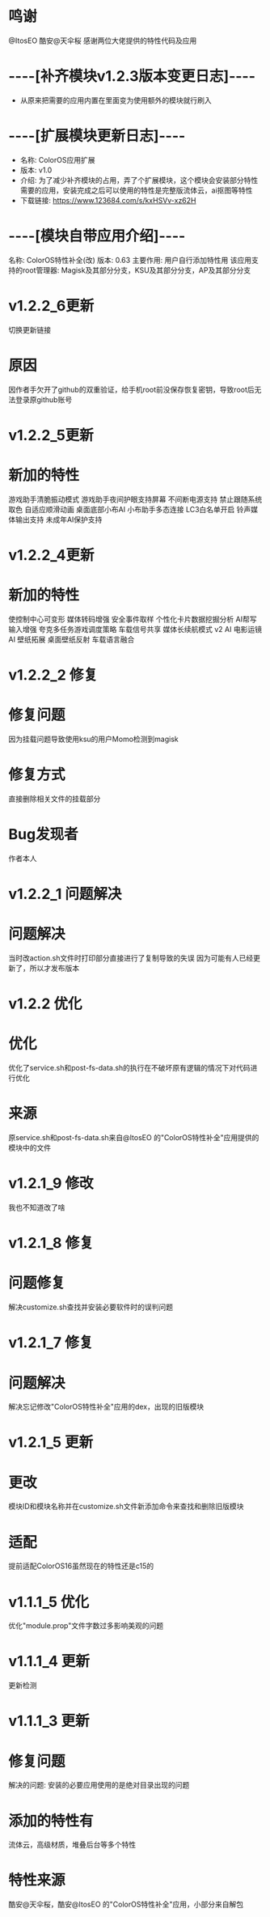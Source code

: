 # 鸣谢
@ItosEO
酷安@天伞桜
感谢两位大佬提供的特性代码及应用

# ----[补齐模块v1.2.3版本变更日志]----
- 从原来把需要的应用内置在里面变为使用额外的模块就行刷入
# ----[扩展模块更新日志]----
- 名称: ColorOS应用扩展
- 版本: v1.0
- 介绍: 为了减少补齐模块的占用，弄了个扩展模块，这个模块会安装部分特性需要的应用，安装完成之后可以使用的特性是完整版流体云，ai抠图等特性
- 下载链接: https://www.123684.com/s/kxHSVv-xz62H
# ----[模块自带应用介绍]----
名称: ColorOS特性补全(改)
版本: 0.63
主要作用: 用户自行添加特性用
该应用支持的root管理器: Magisk及其部分分支，KSU及其部分分支，AP及其部分分支

# v1.2.2_6更新
切换更新链接
# 原因
因作者手欠开了github的双重验证，给手机root前没保存恢复密钥，导致root后无法登录原github账号


# v1.2.2_5更新
# 新加的特性
游戏助手清脆振动模式
游戏助手夜间护眼支持屏幕
不间断电源支持
禁止跟随系统取色
自适应顺滑动画
桌面底部小布AI
小布助手多态连接
LC3白名单开启
铃声媒体输出支持
未成年AI保护支持

# v1.2.2_4更新
# 新加的特性
使控制中心可变形
媒体转码增强
安全事件取样
个性化卡片数据挖掘分析
AI帮写输入增强
夸克多任务游戏调度策略
车载信号共享
媒体长续航模式 v2
AI 电影运镜
AI 壁纸拓展
桌面壁纸反射
车载语言融合

# v1.2.2_2 修复
# 修复问题
因为挂载问题导致使用ksu的用户Momo检测到magisk
# 修复方式
直接删除相关文件的挂载部分

# Bug发现者
作者本人

# v1.2.2_1 问题解决
# 问题解决
当时改action.sh文件时打印部分直接进行了复制导致的失误
因为可能有人已经更新了，所以才发布版本

# v1.2.2 优化
# 优化
优化了service.sh和post-fs-data.sh的执行在不破坏原有逻辑的情况下对代码进行优化

# 来源
原service.sh和post-fs-data.sh来自@ItosEO 的"ColorOS特性补全"应用提供的模块中的文件
# v1.2.1_9 修改
我也不知道改了啥
# v1.2.1_8 修复
# 问题修复
解决customize.sh查找并安装必要软件时的误判问题

# v1.2.1_7 修复
# 问题解决
解决忘记修改"ColorOS特性补全"应用的dex，出现的旧版模块

# v1.2.1_5 更新
# 更改
模块ID和模块名称并在customize.sh文件新添加命令来查找和删除旧版模块
# 适配
提前适配ColorOS16虽然现在的特性还是c15的

# v1.1.1_5 优化
优化"module.prop"文件字数过多影响美观的问题

# v1.1.1_4 更新
更新检测

# v1.1.1_3 更新

# 修复问题
解决的问题: 安装的必要应用使用的是绝对目录出现的问题
# 添加的特性有
流体云，高级材质，堆叠后台等多个特性
# 特性来源
酷安@天伞桜，酷安@ItosEO 的"ColorOS特性补全"应用，小部分来自解包
